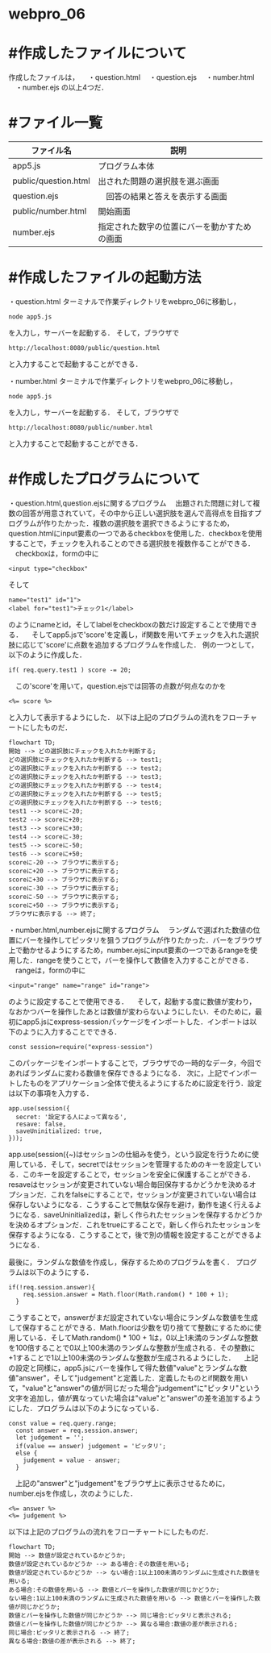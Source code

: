 # webpro_06

# #作成したファイルについて
作成したファイルは，
　・question.html
　・question.ejs
　・number.html
　・number.ejs
の以上4つだ．

# #ファイル一覧

ファイル名 | 説明
-|-
app5.js | プログラム本体
public/question.html | 出された問題の選択肢を選ぶ画面
question.ejs |　回答の結果と答えを表示する画面
public/number.html | 開始画面
number.ejs | 指定された数字の位置にバーを動かすための画面

# #作成したファイルの起動方法
・question.html
ターミナルで作業ディレクトリをwebpro_06に移動し，
```
node app5.js
```
を入力し，サーバーを起動する．
そして，ブラウザで
```
http://localhost:8080/public/question.html
```
と入力することで起動することができる．

・number.html
ターミナルで作業ディレクトリをwebpro_06に移動し，
```
node app5.js
```
を入力し，サーバーを起動する．
そして，ブラウザで
```
http://localhost:8080/public/number.html
```
と入力することで起動することができる．

# #作成したプログラムについて
・question.html,question.ejsに関するプログラム
　出題された問題に対して複数の回答が用意されていて，その中から正しい選択肢を選んで高得点を目指すプログラムが作りたかった．複数の選択肢を選択できるようにするため，question.htmlにinput要素の一つであるcheckboxを使用した．checkboxを使用することで，チェックを入れることのできる選択肢を複数作ることができる．
　checkboxは，formの中に
```
<input type="checkbox"
```
そして
```
name="test1" id="1">
<label for="test1">チェック1</label>
```
のようにnameとid，そしてlabelをcheckboxの数だけ設定することで使用できる．
　そしてapp5.jsで'score'を定義し，if関数を用いてチェックを入れた選択肢に応じて'score'に点数を追加するプログラムを作成した．
例の一つとして，以下のように作成した．
```
if( req.query.test1 ) score -= 20;
```
　この'score'を用いて，question.ejsでは回答の点数が何点なのかを
```
<%= score %>
```
と入力して表示するようにした．
以下は上記のプログラムの流れをフローチャートにしたものだ．

```mermaid
flowchart TD;
開始 --> どの選択肢にチェックを入れたか判断する;
どの選択肢にチェックを入れたか判断する --> test1;
どの選択肢にチェックを入れたか判断する --> test2;
どの選択肢にチェックを入れたか判断する --> test3;
どの選択肢にチェックを入れたか判断する --> test4;
どの選択肢にチェックを入れたか判断する --> test5;
どの選択肢にチェックを入れたか判断する --> test6;
test1 --> scoreに-20;
test2 --> scoreに+20;
test3 --> scoreに+30;
test4 --> scoreに-30;
test5 --> scoreに-50;
test6 --> scoreに+50;
scoreに-20 --> ブラウザに表示する;
scoreに+20 --> ブラウザに表示する;
scoreに+30 --> ブラウザに表示する;
scoreに-30 --> ブラウザに表示する;
scoreに-50 --> ブラウザに表示する;
scoreに+50 --> ブラウザに表示する;
ブラウザに表示する --> 終了;
```

・number.html,number.ejsに関するプログラム
　ランダムで選ばれた数値の位置にバーを操作してピッタリを狙うプログラムが作りたかった．バーをブラウザ上で動かせるようにするため，number.ejsにinput要素の一つであるrangeを使用した．rangeを使うことで，バーを操作して数値を入力することができる．
　rangeは，formの中に
```
<input="range" name="range" id="range">
```
のように設定することで使用できる．
　そして，起動する度に数値が変わり，なおかつバーを操作したあとは数値が変わらないようにしたい．そのために，最初にapp5.jsにexpress-sessionパッケージをインポートした．インポートは以下のように入力することでできる．
```
const session=require("express-session")
```
このパッケージをインポートすることで，ブラウザでの一時的なデータ，今回であればランダムに変わる数値を保存できるようになる．
次に，上記でインポートしたものをアプリケーション全体で使えるようにするために設定を行う．設定は以下の事項を入力する．
```
app.use(session({
  secret: '設定する人によって異なる',   
  resave: false,
  saveUninitialized: true,
}));
```
app.use(session({~)はセッションの仕組みを使う，という設定を行うために使用している．そして，secretではセッションを管理するためのキーを設定している．このキーを設定することで，セッションを安全に保護することができる．resaveはセッションが変更されていない場合毎回保存するかどうかを決めるオプションだ．これをfalseにすることで，セッションが変更されていない場合は保存しないようになる．こうすることで無駄な保存を避け，動作を速く行えるようになる．saveUninitializedは，新しく作られたセッションを保存するかどうかを決めるオプションだ．これをtrueにすることで，新しく作られたセッションを保存するようになる．こうすることで，後で別の情報を設定することができるようになる．

最後に，ランダムな数値を作成し，保存するためのプログラムを書く．
プログラムは以下のようにする．
```
if(!req.session.answer){
    req.session.answer = Math.floor(Math.random() * 100 + 1);
  }
```
こうすることで，answerがまだ設定されていない場合にランダムな数値を生成して保存することができる．Math.floorは少数を切り捨てて整数にするために使用している．そしてMath.random() * 100 + 1は，0以上1未満のランダムな整数を100倍することで0以上100未満のランダムな整数が生成される．その整数に+1することで1以上100未満のランダムな整数が生成されるようにした．
　上記の設定と同様に，app5.jsにバーを操作して得た数値"value"とランダムな数値"answer"，そして"judgement"と定義した．定義したものとif関数を用いて，"value"と"answer"の値が同じだった場合"judgement"に"ピッタリ"という文字を追加し，値が異なっていた場合は"value"と"answer"の差を追加するようにした．プログラムは以下のようになっている．
```
const value = req.query.range;
  const answer = req.session.answer;
  let judgement = '';
  if(value == answer) judgement = 'ピッタリ';
  else {
    judgement = value - answer;
  }
```
　上記の"answer"と"judgement"をブラウザ上に表示させるために，number.ejsを作成し，次のようにした．
```
<%= answer %>
<%= judgement %>
```
以下は上記のプログラムの流れをフローチャートにしたものだ．

```mermaid
flowchart TD;
開始 --> 数値が設定されているかどうか;
数値が設定されているかどうか --> ある場合:その数値を用いる;
数値が設定されているかどうか --> ない場合:1以上100未満のランダムに生成された数値を用いる;
ある場合:その数値を用いる --> 数値とバーを操作した数値が同じかどうか;
ない場合:1以上100未満のランダムに生成された数値を用いる --> 数値とバーを操作した数値が同じかどうか;
数値とバーを操作した数値が同じかどうか --> 同じ場合:ピッタリと表示される;
数値とバーを操作した数値が同じかどうか --> 異なる場合:数値の差が表示される;
同じ場合:ピッタリと表示される --> 終了;
異なる場合:数値の差が表示される --> 終了;
```